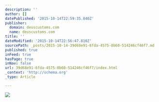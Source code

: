 ```yaml
---
description: ''
author: []
datePublished: '2015-10-14T22:59:35.840Z'
publisher:
  domain: deuscustoms.com
  name: deuscustoms.com
title: ''
dateModified: '2015-10-14T22:56:47.810Z'
sourcePath: _posts/2015-10-14-39d68e91-6fda-4575-8b60-514246cf46f7.md
published: true
inFeed: true
hasPage: true
inNav: false
url: 39d68e91-6fda-4575-8b60-514246cf46f7/index.html
_context: 'http://schema.org'
_type: Article

---
```

![](http://cdn.deuscustoms.com/wp-content/uploads/2015/05/TOM8893.jpg)